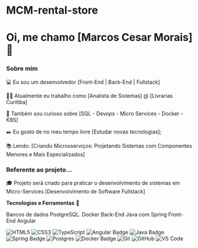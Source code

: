 # MCM-rental-store

# Oi, me chamo [Marcos Cesar Morais] 👋

### Sobre mim

💻 Eu sou um desenvolvedor [Front-End | Back-End | Fullstack]

👩‍💻 Atualmente eu trabalho como [Analista de Sistemas] @ [Livrarias Curitiba]

🔎 Também sou curioso sobre [SQL - Devops - Micro Services - Docker - K8S]

✒️ Eu gosto de no meu tempo livre [Estudar novas tecnologias];

📚 Lendo: [Criando Microsserviços: Projetando Sistemas com Componentes Menores e Mais Especializados]

### Referente ao projeto... 

🎓 Projeto será criado para praticar o desenvolvimento de sistemas em Micro-Services [Desenvolvimento de Software Fullstack]

**Tecnologias e Ferramentas** 🔧

Bancos de dados PostgreSQL. 
Docker
Back-End Java com Spring
Front-End Angular

<!-- (Aqui você pode adicionar tecnologias que aprendeu no curso, já listamos algumas delas, e outras que já domina)) -->

![HTML5](https://img.shields.io/badge/html5-%23E34F26.svg?style=for-the-badge&logo=html5&logoColor=white)
![CSS3](https://img.shields.io/badge/css3-%231572B6.svg?style=for-the-badge&logo=css3&logoColor=white)
![TypeScript](https://img.shields.io/badge/typescript-%23007ACC.svg?style=for-the-badge&logo=typescript&logoColor=white)
![Angular Badge](https://img.shields.io/badge/Angular-DD0031.svg?style=for-the-badge&logo=angular&logoColor=white)
![Java Badge](https://img.shields.io/badge/Java-007396.svg?style=for-the-badge&logo=java&logoColor=white)
![Spring Badge](https://img.shields.io/badge/Spring-6DB33F.svg?style=for-the-badge&logo=spring&logoColor=white)
![Postgres](https://img.shields.io/badge/postgres-%23316192.svg?style=for-the-badge&logo=postgresql&logoColor=white)
![Docker Badge](https://img.shields.io/badge/Docker-2496ED.svg?style=for-the-badge&logo=docker&logoColor=white)
![Git](https://img.shields.io/badge/git-%23F05033.svg?style=for-the-badge&logo=git&logoColor=white)
![GitHub](https://img.shields.io/badge/github-%23121011.svg?style=for-the-badge&logo=github&logoColor=white)
![VS Code](https://img.shields.io/badge/VS%20Code-0078d7.svg?style=for-the-badge&logo=visual-studio-code&logoColor=white)


